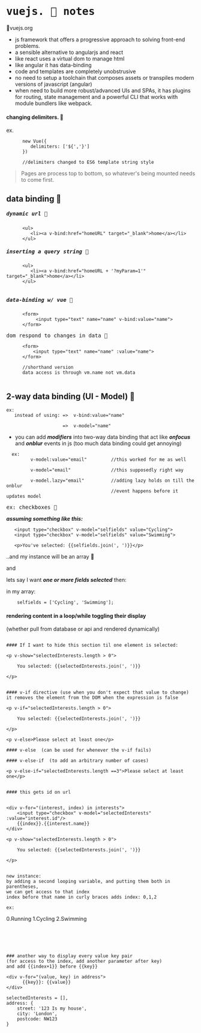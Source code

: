 # <kbd>vuejs. :tanabata_tree: notes</kbd>
:statue_of_liberty:vuejs.org

- js framework that offers a progressive approach to solving front-end problems.
- a sensible alternative to angularjs and react
- like react uses a virtual dom to manage html
- like angular it has data-binding
- code and templates are completely unobstrusive
- no need to setup a toolchain that composes assets or transpiles modern versions of 
  javascript (angular) 
- when need to build more robust/advanced UIs and SPAs, it has plugins for routing,
  state management and a powerful CLI that works with module bundlers like webpack.

#### changing delimiters. :checkered_flag:

  ex.
  
```
      new Vue({
         delimiters: ['${','}']
      })

      //delimiters changed to ES6 template string style
```

> Pages are process top to bottom, so whatever's being mounted needs to come first.



## data binding  :violin:

##### <kbd>dynamic url  :banana:</kbd>	

```
      <ul>
         <li><a v-bind:href="homeURL" target="_blank">home</a></li>
      </ul>

``` 

##### <kbd>inserting a query string :banana:</kbd>	


```
      <ul>
         <li><a v-bind:href="homeURL + '?myParam=1'" target="_blank">home</a></li>
      </ul>
      
``` 

##### <kbd>data-binding w/ vue  :banana:</kbd>	

```
      <form>
           <input type="text" name="name" v-bind:value="name">
      </form>
```

 <kbd>dom respond to changes in data   :ski:</kbd>
```
      <form>
          <input type="text" name="name" :value="name">
      </form>

      //shorthand version
      data access is through vm.name not vm.data
      
```

## 2-way data binding (UI - Model)  :doughnut:

```
ex:
   instead of using: =>  v-bind:value="name"

                     =>  v-model="name"
```



- you can add ***modifiers*** into two-way data binding that act like ***onfocus*** and
  ***onblur*** events in js (too much data binding could get annoying)

```
  ex:
         v-model:value="email"         //this worked for me as well

         v-model="email"               //this supposedly right way

         v-model.lazy="email"          //adding lazy holds on till the onblur
                                       //event happens before it updates model
```



<kbd>ex: checkboxes :doughnut:</kbd>

   ***assuming something like this:***

``` 
   <input type="checkbox" v-model="selfields" value="Cycling">
   <input type="checkbox" v-model="selfields" value="Swimming">
```
       <p>You've selected: {{selfields.join(', ')}}</p>

   ..and my instance will be an array  :ferris_wheel:
   
  and
   
   lets say I want ***one or more fields selected*** then:

  in my array:
 
 

```
    selfields = ['Cycling', 'Swimming'];
```

#### rendering content in a loop/while toggling their display
(whether pull from database or api and rendered dynamically)

<script type="text/javascript">
  <div id="app">
      <form method="post" action="/">
        <label for="email">Email</label> <input type="email" v-model.lazy="email" id="email">
        <fieldset>
          <legend>Interests</legend>
          <div v-for="interest in interests">
              <input type="checkbox" v-model="selectedInterests" :value="interest"/>{{interest}}
          </div>
        </fieldset>
        <input type="submit" value="Subscribe">
        <!--<p>You entered {{email}}.</p>-->
        
        <p v-show="selectedInterests.length > 0"> 
            
            You selected: {{selectedInterests.join(', ')}}
        
        </p>
      </form>
  </div>
</script>

<script>
  var vm = new Vue({
     el:                      '#app',
     data: {
       email: '',
       interest:              ['Running', 'Cycling', 'Swimming'],
       selectedInterests:     []
     }
  });
</script>


```

#### If I want to hide this section til one element is selected:

```
    <p v-show="selectedInterests.length > 0"> 
            
        You selected: {{selectedInterests.join(', ')}}
        
    </p>


```

#### v-if directive (use when you don't expect that value to change)
it removes the element from the DOM when the expression is false

```
    <p v-if="selectedInterests.length > 0"> 
            
        You selected: {{selectedInterests.join(', ')}}
        
    </p>

    <p v-else>Please select at least one</p>

```
#### v-else  (can be used for whenever the v-if fails)

#### v-else-if  (to add an arbitrary number of cases)

```  
    <p v-else-if="selectedInterests.length ==3">Please select at least one</p>

```

#### this gets id on url


```
    <div v-for="(interest, index) in interests">
        <input type="checkbox" v-model="selectedInterests" :value="interest.id"/>
        {{index}}.{{interest.name}}
    </div>
        
    <p v-show="selectedInterests.length > 0"> 
            
        You selected: {{selectedInterests.join(', ')}}
        
    </p>

```

new instance:   
by adding a second looping variable, and putting them both in parentheses,
we can get access to that index   
index before that name in curly braces adds index: 0,1,2

ex:

```
  0.Running
  1.Cycling
  2.Swimming

```



```
  <script>
        var vm = new Vue({
           el:                      '#app',
           data: {
             email: '',
             interest:  [
                {
                  id: 1,
                  name: 'Running',
                },
                
                {
                  id: 2,
                  name: 'Cycling'
                },

                {
                  id: 3,
                  name: 'Swimming'
                }    


             ],        

             selectedInterests:     []
           }
        });
  </script>


```


### another way to display every value key pair
(for access to the index, add another parameter after key)
and add {{index+1}} before {{key}}

```
    <div v-for="(value, key) in address">
          {{key}}: {{value}}
    </div>

    selectedInterests = [],
    address: {
        street: '123 Is my house',
        city: 'London',
        postcode: NW123
    }

```

  











